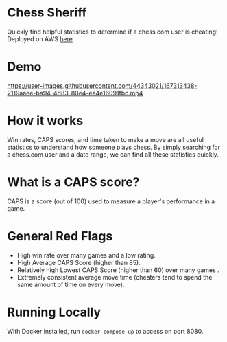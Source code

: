 # Chess Sheriff
Quickly find helpful statistics to determine if a chess.com user is cheating! Deployed on AWS [here](http://ec2-54-237-9-177.compute-1.amazonaws.com:3000/).

# Demo
https://user-images.githubusercontent.com/44343021/167313438-2119aaee-ba94-4d83-80e4-ea4e16091fbc.mp4

# How it works
Win rates, CAPS scores, and time taken to make a move are all useful statistics to understand how someone plays chess. By simply searching for a chess.com user and a date range, we can find all these statistics quickly.

# What is a CAPS score?
CAPS is a score (out of 100) used to measure a player's performance in a game. 

# General Red Flags
* High win rate over many games and a low rating.
* High Average CAPS Score (higher than 85).
* Relatively high Lowest CAPS Score (higher than 60) over many games .
* Extremely consistent average move time (cheaters tend to spend the same amount of time on every move).

# Running Locally
With Docker installed, run `docker compose up` to access on port 8080.
